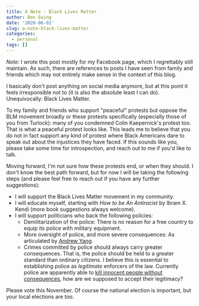 ```yaml
---
title: A Note - Black Lives Matter
author: Ben Ewing
date: '2020-06-01'
slug: a-note-black-lives-matter
categories:
  - personal
tags: []
---
```


_Note_: I wrote this post mostly for my Facebook page, which I regrettably still maintain. As such, there are references to posts I have seen from family and friends which may not entirely make sense in the context of this blog.

I basically don't post anything on social media anymore, but at this point it feels irresponsible not to (it is also the absolute least I can do). Unequivocally: Black Lives Matter. 

To my family and friends who support "peaceful" protests but oppose the BLM movement broadly or these protests specifically (especially those of you from Turlock): many of you condemned Colin Kaepernick's protest too. That is what a peaceful protest looks like. This leads me to believe that you do not in fact support any kind of protest where Black Americans dare to speak out about the injustices they have faced. If this sounds like you, please take some time for introspection, and reach out to me if you'd like to talk.

Moving forward, I'm not sure how these protests end, or when they should. I don't know the best path forward, but for now I will be taking the following steps (and please feel free to reach out if you have any further suggestions):

- I will support the Black Lives Matter movement in my community.
- I will educate myself, starting with _How to be An Antiracist_ by Ibram X. Kendi (more book suggestions always welcome).
- I will support politicians who back the following policies:
	- Demilitarization of the police: There is no reason for a free country to equip its police with military equipment.
	- More oversight of police, and more severe consequences: As articulated by [Andrew Yang](https://twitter.com/AndrewYang/status/1267143565722947590). 
	- Crimes committed by police should always carry greater consequences. That is, the police should be held to a greater standard than ordinary citizens. I believe this is essential to establishing police as _legitimate_ enforcers of the law. Currently police are apparently able to [kill innocent people without consequences](https://www.vox.com/2020/5/13/21257457/breonna-taylor-louisville-shooting-ahmaud-arbery-justiceforbre), how are we supposed to accept their legitimacy?

Please vote this November. Of course the national election is important, but your local elections are too.

